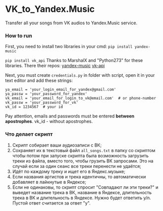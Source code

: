 # VK_to_Yandex.Music
 Transfer all your songs from VK audios to Yandex.Music service.

### How to run
First, you need to install two libraries in your cmd:
`pip install yandex-music`

`pip install vk_api`
Thanks to MarshalX and "Python273" for these libraries. There their repos:
[yandex-music](https://github.com/MarshalX/yandex-music-api)
[vk-api](https://github.com/python273/vk_api)

Next, you must create `credentials.py` in folder with script, open it in your text editor and add these strings:
```
ya_email = 'your_login_email_for_yandex@gmail.com'
ya_passw = 'your_password_for_yandex'
vk_email = 'your_email_for_login_to_vk@email.com'  # or phone-number
vk_passw = 'your_password_for_vk'
vk_id = 1234567  # your id
```
Pay attention, emails and passwords must be entered **between apostrophes**. vk_id - without apostrophes.

### Что делает скрипт
1. Скрипт собирает ваши аудиозаписи с ВК;
2. Сохраняет их в текстовый файл `all_songs.txt` в папку со скриптом чтобы потом при запуске скрипта была возможность загрузить треки из файла, вместо того, чтобы  грузить ВК запросами. Это на случай если за один сеанс все треки перенести не удаётся;
3. Идёт по каждому треку и ищет его в Яндекс.музыке; 
3. Если названия артистов и трека идентичны, то автоматически добавляет в лайкнутые в Яндексе; 
4. Если не одинаковы, то скрипт спросит "Совпадают ли эти треки?" и выведет название трека в ВК, название в Яндексе, длительность трека в ВК и длительность в Яндексе. Нужно будет ответить y/n. Пустой ответ считается за ответ "y".

